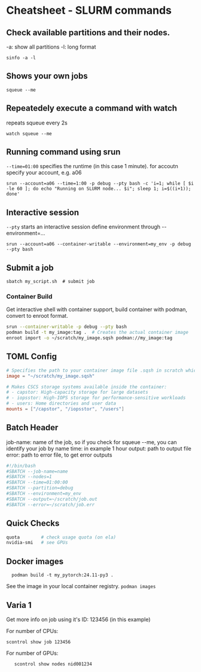 # Cheatsheet - SLURM commands

## Check available partitions and their nodes.
-a: show all partitions
-l: long format
```
sinfo -a -l
```
## Shows your own jobs
```
squeue --me
```
## Repeatedely execute a command with watch
repeats squeue every 2s 
```
watch squeue --me
```
## Running command using srun
`--time=01:00` specifies the runtime (in this case 1 minute).
for accoutn specify your account, e.g. a06

```
srun --account=a06 --time=1:00 -p debug --pty bash -c 'i=1; while [ $i -le 60 ]; do echo "Running on SLURM node... $i"; sleep 1; i=$((i+1)); done'
```

## Interactive session
`--pty` starts an interactive session
define environment through --environment=...
```
srun --account=a06 --container-writable --environment=my_env -p debug --pty bash
```


## Submit a job

```
sbatch my_script.sh  # submit job
```

### Container Build

Get interactive shell with container support, build container with podman, convert to enroot format.

```bash
srun --container-writable -p debug --pty bash
podman build -t my_image:tag .  # Creates the actual container image
enroot import -o ~/scratch/my_image.sqsh podman://my_image:tag
```

## TOML Config

```toml
# Specifies the path to your container image file .sqsh in scratch which will be executed
image = "~/scratch/my_image.sqsh"

# Makes CSCS storage systems available inside the container:
# - capstor: High-capacity storage for large datasets
# - iopsstor: High-IOPS storage for performance-sensitive workloads
# - users: Home directories and user data
mounts = ["/capstor", "/iopsstor", "/users"]

```

## Batch Header
job-name: name of the job, so if you check for squeue --me, you can identify your job by name
time: in example 1 hour
output: path to output file
error: path to error file, to get error outputs
```bash
#!/bin/bash
#SBATCH --job-name=name
#SBATCH --nodes=1
#SBATCH --time=01:00:00
#SBATCH --partition=debug
#SBATCH --environment=my_env
#SBATCH --output=~/scratch/job.out
#SBATCH --error=~/scratch/job.err
```

## Quick Checks

```bash
quota        # check usage quota (on ela)
nvidia-smi   # see GPUs
```

## Docker images

  ```
    podman build -t my_pytorch:24.11-py3 .
  ```
See the image in your local container registry.
    ```
    podman images
    ```

## Varia 1
Get more info on job using it's ID: 123456 (in this example)

For number of CPUs:
```
scontrol show job 123456
```
For number of GPUs:
```
   scontrol show nodes nid001234
```
